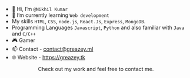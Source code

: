 - 👋 Hi, I’m `@Nikhil Kumar`
- 🌱 I’m currently learning `Web development`
- My skills `HTML`, `CSS`, `node.js`, `React.Js`, `Express`, `MongoDB`.
- Programming Languages `Javascript`, `Python` and also familiar with `Java` and `C/C++`
- 🎮 Gamer
- 📫 Contact - contact@greazey.ml
- 🌐 Website - https://greazey.tk



<div align="center">
Check out my work and feel free to contact me.

</div>
